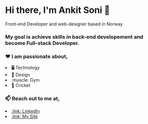 # Hi there, I'm Ankit Soni 👋
Front-end Developer and web-designer based in Norway

### My goal is achieve skills in back-end developement and become Full-stack Developer.



### :heart: I am passionate about,
<li> 🖥 Technology</li>
<li> 🎨 Design</li>
<li> :muscle: Gym</li>
<li> 🤩 Cricket</li>

### 📫 Reach out to me at,
<li> <a href="https://www.linkedin.com/in/ankit-soni-78177b1a/">:link: LinkedIn</a></li>
<li><a href="https://ankitsoni.netlify.app/">:link:  My Site</a></li>


<!--
**aktson/aktson** is a ✨ _special_ ✨ repository because its `README.md` (this file) appears on your GitHub profile.
-->
